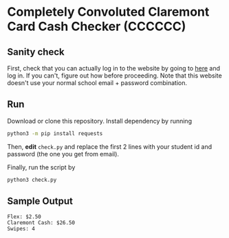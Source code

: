 # Completely Convoluted Claremont Card Cash Checker (CCCCCC)



## Sanity check

First, check that you can actually log in to the website by going to [here](https://cards.services.claremont.edu/index.php?cid=35) and log in. If you can't, figure out how before proceeding. Note that this website doesn't use your normal school email + password combination. 

## Run

Download or clone this repository. Install dependency by running 

```bash
python3 -m pip install requests
```

Then, **edit** `check.py` and replace the first 2 lines with your student id and password (the one you get from email). 

Finally, run the script by 
```bash
python3 check.py
```

## Sample Output
```
Flex: $2.50
Claremont Cash: $26.50
Swipes: 4
```
